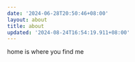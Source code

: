 ```yaml
---
date: '2024-06-28T20:50:46+08:00'
layout: about
title: about
updated: '2024-08-24T16:54:19.911+08:00'
---
```

home is where you find me
